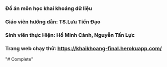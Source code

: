 ### Đồ án môn học khai khoáng dữ liệu
### Giáo viên hướng dẫn: TS.Lưu Tiến Đạo
### Sinh viên thực Hiện: Hồ Minh Cảnh, Nguyễn Tấn Lực
### Trang web chạy thử: https://khaikhoang-final.herokuapp.com/
"# Complete" 
